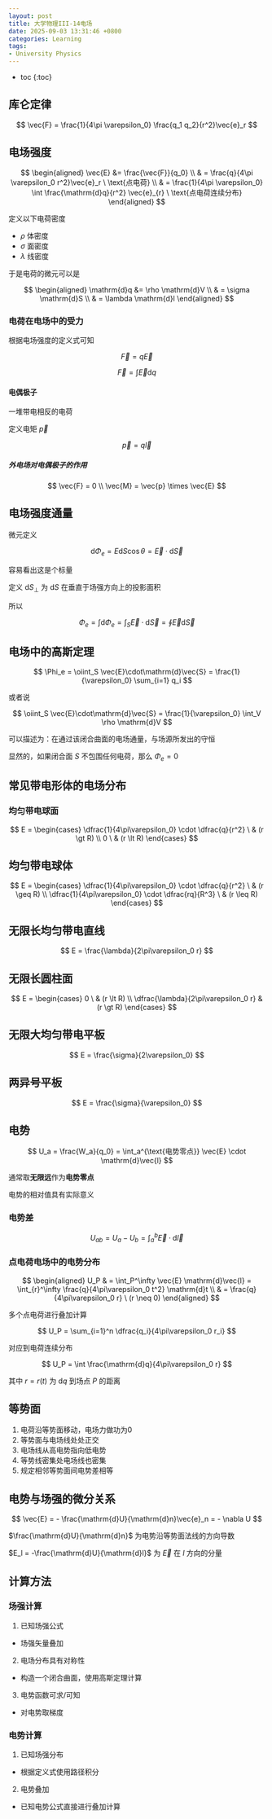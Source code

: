 ```yaml
---
layout: post
title: 大学物理III-14电场
date: 2025-09-03 13:31:46 +0800
categories: Learning
tags:
- University Physics
---
```

* toc
{:toc}

## 库仑定律

$$
\vec{F} = \frac{1}{4\pi \varepsilon_0} \frac{q_1 q_2}{r^2}\vec{e}_r
$$

## 电场强度

$$
\begin{aligned}
\vec{E} &= \frac{\vec{F}}{q_0} \\
& = \frac{q}{4\pi \varepsilon_0 r^2}\vec{e}_r \  \text{点电荷} \\
& = \frac{1}{4\pi \varepsilon_0} \int \frac{\mathrm{d}q}{r^2} \vec{e}_{r} \  \text{点电荷连续分布}
\end{aligned}
$$

定义以下电荷密度

- $\rho$ 体密度
- $\sigma$ 面密度
- $\lambda$ 线密度

于是电荷的微元可以是

$$
\begin{aligned}
\mathrm{d}q &= \rho \mathrm{d}V \\
& = \sigma \mathrm{d}S \\
& = \lambda \mathrm{d}l 
\end{aligned}
$$

### 电荷在电场中的受力

根据电场强度的定义式可知

$$
\vec{F} = q\vec{E}
$$

$$
\vec{F} = \int \vec{E}\mathrm{d}q
$$

#### 电偶极子

一堆带电相反的电荷

定义电矩 $\vec{p}$

$$
\vec{p} = q\vec{l}
$$

##### 外电场对电偶极子的作用

$$
\vec{F} = 0 \\
\vec{M} = \vec{p} \times \vec{E}
$$

## 电场强度通量

微元定义

$$
\mathrm{d}\Phi_e = E\mathrm{d}S\cos \theta = \vec{E} \cdot \mathrm{d}\vec{S}
$$

容易看出这是个标量

定义 $\mathrm{d}S_{\bot}$ 为 $\mathrm{d}S$ 在垂直于场强方向上的投影面积

所以

$$
\Phi_e = \int \mathrm{d}\Phi_e = \int_S \vec{E}\cdot\mathrm{d}\vec{S} = \oint \vec{E}\mathrm{d}\vec{S}
$$

## 电场中的高斯定理

$$
\Phi_e = \oiint_S \vec{E}\cdot\mathrm{d}\vec{S} = \frac{1}{\varepsilon_0} \sum_{i=1} q_i
$$

或者说

$$
\oiint_S \vec{E}\cdot\mathrm{d}\vec{S} = \frac{1}{\varepsilon_0} \int_V \rho \mathrm{d}V
$$

可以描述为：在通过该闭合曲面的电场通量，与场源所发出的守恒

显然的，如果闭合面 $S$ 不包围任何电荷，那么 $\Phi_e = 0$

## 常见带电形体的电场分布

### 均匀带电球面

$$
E = \begin{cases}
\dfrac{1}{4\pi\varepsilon_0} \cdot \dfrac{q}{r^2} \ & (r \gt R) \\
0 \ & (r \lt R)
\end{cases}
$$

## 均匀带电球体

$$
E = \begin{cases}
\dfrac{1}{4\pi\varepsilon_0} \cdot \dfrac{q}{r^2} \ & (r \geq R) \\
\dfrac{1}{4\pi\varepsilon_0} \cdot \dfrac{rq}{R^3} \ & (r \leq R)
\end{cases}
$$

## 无限长均匀带电直线

$$
E = \frac{\lambda}{2\pi\varepsilon_0 r}
$$

## 无限长圆柱面

$$
E = \begin{cases}
0 \ & (r \lt R) \\
\dfrac{\lambda}{2\pi\varepsilon_0 r} & (r \gt R)
\end{cases}
$$

## 无限大均匀带电平板

$$
E = \frac{\sigma}{2\varepsilon_0}
$$

## 两异号平板

$$
E = \frac{\sigma}{\varepsilon_0}
$$

## 电势

$$
U_a = \frac{W_a}{q_0} = \int_a^{\text{电势零点}} \vec{E} \cdot \mathrm{d}\vec{l}
$$

通常取**无限远**作为**电势零点**

电势的相对值具有实际意义

### 电势差

$$
U_{ab} = U_a - U_b = \int_a^b \vec{E} \cdot \mathrm{d}\vec{l}
$$

### 点电荷电场中的电势分布

$$
\begin{aligned}
U_P & = \int_P^\infty \vec{E} \mathrm{d}\vec{l} = \int_{r}^\infty \frac{q}{4\pi\varepsilon_0 t^2} \mathrm{d}t \\
& = \frac{q}{4\pi\varepsilon_0 r} \  (r \neq 0)
\end{aligned}
$$

多个点电荷进行叠加计算

$$
U_P = \sum_{i=1}^n \dfrac{q_i}{4\pi\varepsilon_0 r_i}
$$

对应到电荷连续分布

$$
U_P = \int \frac{\mathrm{d}q}{4\pi\varepsilon_0 r}
$$

其中 $r = r(t)$ 为 $\mathrm{d}q$ 到场点 $P$ 的距离

## 等势面

1. 电荷沿等势面移动，电场力做功为0
2. 等势面与电场线处处正交
3. 电场线从高电势指向低电势
4. 等势线密集处电场线也密集
5. 规定相邻等势面间电势差相等

## 电势与场强的微分关系

$$
\vec{E} = - \frac{\mathrm{d}U}{\mathrm{d}n}\vec{e}_n = - \nabla U
$$

$\frac{\mathrm{d}U}{\mathrm{d}n}$ 为电势沿等势面法线的方向导数

$E_l = -\frac{\mathrm{d}U}{\mathrm{d}l}$ 为 $\vec{E}$ 在 $l$ 方向的分量

## 计算方法

### 场强计算

1. 已知场强公式

  - 场强矢量叠加

2. 电场分布具有对称性

  - 构造一个闭合曲面，使用高斯定理计算

3. 电势函数可求/可知

  - 对电势取梯度

### 电势计算

1. 已知场强分布

  - 根据定义式使用路径积分

2. 电势叠加

  - 已知电势公式直接进行叠加计算